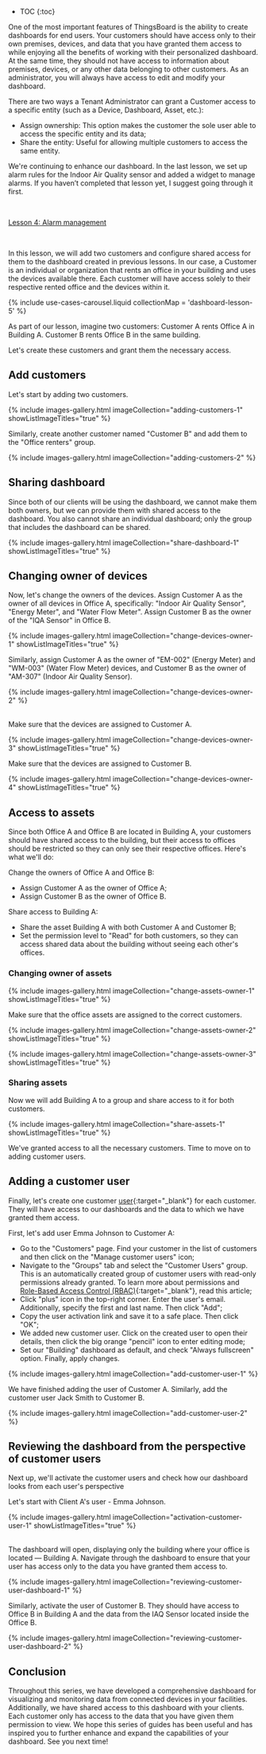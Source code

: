 * TOC
{:toc}

One of the most important features of ThingsBoard is the ability to create dashboards for end users.
Your customers should have access only to their own premises, devices, and data that you have granted them access to while enjoying all the benefits of working with their personalized dashboard.
At the same time, they should not have access to information about premises, devices, or any other data belonging to other customers.
As an administrator, you will always have access to edit and modify your dashboard.

There are two ways a Tenant Administrator can grant a Customer access to a specific entity (such as a Device, Dashboard, Asset, etc.):

- Assign ownership: This option makes the customer the sole user able to access the specific entity and its data;
- Share the entity: Useful for allowing multiple customers to access the same entity.

We're continuing to enhance our dashboard. In the last lesson, we set up alarm rules for the Indoor Air Quality sensor and added a widget to manage alarms. If you haven’t completed that lesson yet, I suggest going through it first.

<br>
<p><a href="/docs/{{docsPrefix}}user-guide/advanced-guides-for-working-with-dashboard/advanced-dashboard-guide-lesson-4/" class="button">Lesson 4: Alarm management</a></p>

<br>

In this lesson, we will add two customers and configure shared access for them to the dashboard created in previous lessons.
In our case, a Customer is an individual or organization that rents an office in your building and uses the devices available there.
Each customer will have access solely to their respective rented office and the devices within it.

{% include use-cases-carousel.liquid collectionMap = 'dashboard-lesson-5' %}

As part of our lesson, imagine two customers: Customer A rents Office A in Building A. Customer B rents Office B in the same building.

Let's create these customers and grant them the necessary access.

## Add customers

Let's start by adding two customers. 

{% include images-gallery.html imageCollection="adding-customers-1" showListImageTitles="true" %}

Similarly, create another customer named "Customer B" and add them to the "Office renters" group.

{% include images-gallery.html imageCollection="adding-customers-2" %}

## Sharing dashboard

Since both of our clients will be using the dashboard, we cannot make them both owners, but we can provide them with shared access to the dashboard. You also cannot share an individual dashboard; only the group that includes the dashboard can be shared.

{% include images-gallery.html imageCollection="share-dashboard-1" showListImageTitles="true" %}

## Changing owner of devices

Now, let's change the owners of the devices. Assign Customer A as the owner of all devices in Office A, specifically: "Indoor Air Quality Sensor", "Energy Meter", and "Water Flow Meter". Assign Customer B as the owner of the "IQA Sensor" in Office B.

{% include images-gallery.html imageCollection="change-devices-owner-1" showListImageTitles="true" %}

Similarly, assign Customer A as the owner of "EM-002" (Energy Meter) and "WM-003" (Water Flow Meter) devices, and Customer B as the owner of "AM-307" (Indoor Air Quality Sensor).

{% include images-gallery.html imageCollection="change-devices-owner-2" %}

<br>
Make sure that the devices are assigned to Customer A.

{% include images-gallery.html imageCollection="change-devices-owner-3" showListImageTitles="true" %}

Make sure that the devices are assigned to Customer B.

{% include images-gallery.html imageCollection="change-devices-owner-4" showListImageTitles="true" %}

## Access to assets

Since both Office A and Office B are located in Building A, your customers should have shared access to the building, but their access to offices should be restricted so they can only see their respective offices. Here's what we'll do:

Change the owners of Office A and Office B:

- Assign Customer A as the owner of Office A;
- Assign Customer B as the owner of Office B.

Share access to Building A:

- Share the asset Building A with both Customer A and Customer B;
- Set the permission level to "Read" for both customers, so they can access shared data about the building without seeing each other's offices.

### Changing owner of assets

{% include images-gallery.html imageCollection="change-assets-owner-1" showListImageTitles="true" %}

Make sure that the office assets are assigned to the correct customers.

{% include images-gallery.html imageCollection="change-assets-owner-2" showListImageTitles="true" %}

{% include images-gallery.html imageCollection="change-assets-owner-3" showListImageTitles="true" %}

### Sharing assets

Now we will add Building A to a group and share access to it for both customers.

{% include images-gallery.html imageCollection="share-assets-1" showListImageTitles="true" %}

We&#39;ve granted access to all the necessary customers. Time to move on to adding customer users.

## Adding a customer user

Finally, let&#39;s create one customer [user](/docs/{{docsPrefix}}user-guide/ui/users){:target="_blank"} for each customer. They will have access to our dashboards and the data to which we have granted them access.

First, let&#39;s add user Emma Johnson to Customer A:

- Go to the "Customers" page. Find your customer in the list of customers and then click on the "Manage customer users" icon;
- Navigate to the "Groups" tab and select the "Customer Users" group. This is an automatically created group of customer users with read-only permissions already granted. To learn more about permissions and [Role-Based Access Control (RBAC)](/docs/{{docsPrefix}}user-guide/rbac){:target="_blank"}, read this article;
- Click "plus" icon in the top-right corner. Enter the user&#39;s email. Additionally, specify the first and last name. Then click "Add";
- Copy the user activation link and save it to a safe place. Then click "OK";
- We added new customer user. Click on the created user to open their details, then click the big orange "pencil" icon to enter editing mode;
- Set our "Building" dashboard as default, and check "Always fullscreen" option. Finally, apply changes.

{% include images-gallery.html imageCollection="add-customer-user-1" %}

We have finished adding the user of Customer A. Similarly, add the customer user Jack Smith to Customer B.

{% include images-gallery.html imageCollection="add-customer-user-2" %}

## Reviewing the dashboard from the perspective of customer users

Next up, we&#39;ll activate the customer users and check how our dashboard looks from each user&#39;s perspective

Let&#39;s start with Client A&#39;s user - Emma Johnson.

{% include images-gallery.html imageCollection="activation-customer-user-1" showListImageTitles="true" %}

<br>
The dashboard will open, displaying only the building where your office is located — Building A. Navigate through the dashboard to ensure that your user has access only to the data you have granted them access to.

{% include images-gallery.html imageCollection="reviewing-customer-user-dashboard-1" %}

Similarly, activate the user of Customer B. They should have access to Office B in Building A and the data from the IAQ Sensor located inside the Office B.

{% include images-gallery.html imageCollection="reviewing-customer-user-dashboard-2" %}

## Conclusion

Throughout this series, we have developed a comprehensive dashboard for visualizing and monitoring data from connected devices in your facilities.
Additionally, we have shared access to this dashboard with your clients. Each customer only has access to the data that you have given them permission to view.
We hope this series of guides has been useful and has inspired you to further enhance and expand the capabilities of your dashboard. See you next time!